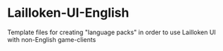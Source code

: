 # Lailloken-UI-English
Template files for creating "language packs" in order to use Lailloken UI with non-English game-clients

